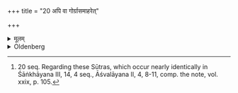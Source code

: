 +++
title = "20 अपि वा गोर्ग्रासमाहरेत्"

+++

<details><summary>मूलम्</summary>

अपि वा गोर्ग्रासमाहरेत् २०
</details>

<details><summary>Oldenberg</summary>

20. [^5]  Or he should offer food to a cow.


[^5]:  20 seq. Regarding these Sūtras, which occur nearly identically in Śāṅkhāyana III, 14, 4 seq., Āśvalāyana II, 4, 8-11, comp. the note, vol. xxix, p. 105.
</details>
